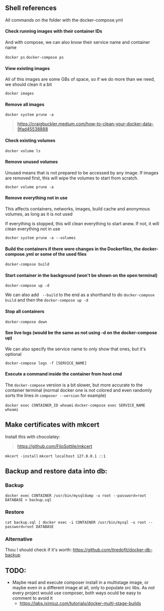 ## Shell references

All commands on the folder with the docker-compose.yml

#### Check running images with their container IDs

And with compose, we can also know their service name and container name

`docker ps`
`docker-compose ps`

#### View existing images

All of this images are some GBs of space, so if we do more than we need, we should clean it a bit

`docker images`

#### Remove all images

`docker system prune -a`

> https://craigbuckler.medium.com/how-to-clean-your-docker-data-9fad45538888

#### Check existing volumes

`docker volume ls`

#### Remove unused volumes

Unused means that is not prepared to be accessed by any image. If images are removed first, this will wipe the volumes to start from scratch.

`docker volume prune -a`

#### Remove everything not in use

This affects containers, networks, images, build cache and anonymous volumes, as long as it is not used

If everything is stopped, this will clean everything to start anew. If not, it will clean everything not in use

`docker system prune -a --volumes`

#### Build the containers if there were changes in the Dockerfiles, the docker-compose.yml or some of the used files

`docker-compose build`

#### Start container in the background (won't be shown on the open terminal)

`docker-compose up -d`

We can also add ` --build` to the end as a shorthand to do `docker-compose build` and then the `docker-compose up -d`

#### Stop all containers

`docker-compose down`

#### See live logs (would be the same as not using -d on the docker-compose up)

We can also specify the service name to only show that ones, but it's optional

`docker-compose logs -f [SERVICE_NAME]`

#### Execute a command inside the container from host cmd

The `docker-compose` version is a bit slower, but more accurate to the container terminal (normal docker one is not colored and even randomly sorts the lines in `composer --version` for example)

`docker exec CONTAINER_ID whoami`
`docker-compose exec SERVICE_NAME whoami`

## Make certificates with mkcert

Install this with chocolatey:

> https://github.com/FiloSottile/mkcert

`mkcert -install`
`mkcert localhost 127.0.0.1 ::1`

## Backup and restore data into db:

### Backup

`docker exec CONTAINER /usr/bin/mysqldump -u root --password=root DATABASE > backup.sql`

### Restore

`cat backup.sql | docker exec -i CONTAINER /usr/bin/mysql -u root --password=root DATABASE`

### Alternative

Thou I should check if it's worth: https://github.com/tiredofit/docker-db-backup

## TODO:

-   Maybe read and execute composer install in a multistage image, or maybe even in a different image at all, only to populate src libs. As not every project would use composer, both ways oculd be easy to comment to avoid it
    -   https://labs.iximiuz.com/tutorials/docker-multi-stage-builds
